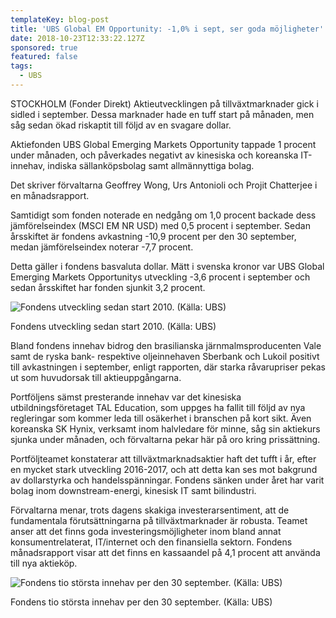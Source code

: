 ```yaml
---
templateKey: blog-post
title: 'UBS Global EM Opportunity: -1,0% i sept, ser goda möjligheter'
date: 2018-10-23T12:33:22.127Z
sponsored: true
featured: false
tags:
  - UBS
---
```

STOCKHOLM (Fonder Direkt) Aktieutvecklingen på tillväxtmarknader gick i sidled i september. Dessa marknader hade en tuff start på månaden, men såg sedan ökad riskaptit till följd av en svagare dollar.

Aktiefonden UBS Global Emerging Markets Opportunity tappade 1 procent under månaden, och påverkades negativt av kinesiska och koreanska IT-innehav, indiska sällanköpsbolag samt allmännyttiga bolag.

Det skriver förvaltarna Geoffrey Wong, Urs Antonioli och Projit Chatterjee i en månadsrapport.

Samtidigt som fonden noterade en nedgång om 1,0 procent backade dess jämförelseindex (MSCI EM NR USD) med 0,5 procent i september. Sedan årsskiftet är fondens avkastning -10,9 procent per den 30 september, medan jämförelseindex noterar -7,7 procent.

Detta gäller i fondens basvaluta dollar. Mätt i svenska kronor var UBS Global Emerging Markets Opportunitys utveckling -3,6 procent i september och sedan årsskiftet har fonden sjunkit 3,2 procent.

![Fondens utveckling sedan start 2010. (Källa: UBS)](/img/115.png)

<span class="image-caption">Fondens utveckling sedan start 2010. (Källa: UBS)</span>

Bland fondens innehav bidrog den brasilianska järnmalmsproducenten Vale samt de ryska bank- respektive oljeinnehaven Sberbank och Lukoil positivt till avkastningen i september, enligt rapporten, där starka råvarupriser pekas ut som huvudorsak till aktieuppgångarna.

Portföljens sämst presterande innehav var det kinesiska utbildningsföretaget TAL Education, som uppges ha fallit till följd av nya regleringar som kommer leda till osäkerhet i branschen på kort sikt. Även koreanska SK Hynix, verksamt inom halvledare för minne, såg sin aktiekurs sjunka under månaden, och förvaltarna pekar här på oro kring prissättning.

Portföljteamet konstaterar att tillväxtmarknadsaktier haft det tufft i år, efter en mycket stark utveckling 2016-2017, och att detta kan ses mot bakgrund av dollarstyrka och handelsspänningar. Fondens sänken under året har varit bolag inom downstream-energi, kinesisk IT samt bilindustri.

Förvaltarna menar, trots dagens skakiga investerarsentiment, att de fundamentala förutsättningarna på tillväxtmarknader är robusta. Teamet anser att det finns goda investeringsmöjligheter inom bland annat konsumentrelaterat, IT/internet och den finansiella sektorn. Fondens månadsrapport visar att det finns en kassaandel på 4,1 procent att använda till nya aktieköp.

![Fondens tio största innehav per den 30 september. (Källa: UBS)](/img/116.png)

<span class="image-caption">Fondens tio största innehav per den 30 september. (Källa: UBS)</span>
